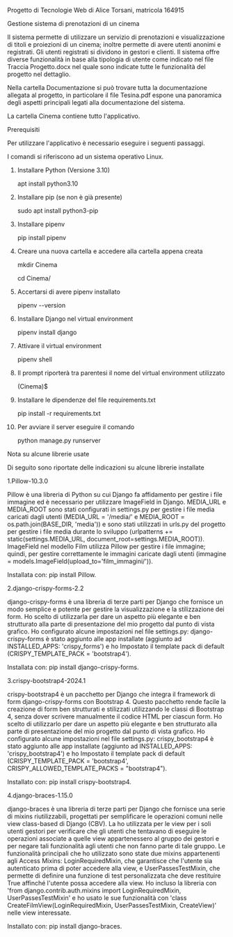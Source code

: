 Progetto di Tecnologie Web di Alice Torsani, matricola 164915

Gestione sistema di prenotazioni di un cinema

Il sistema permette di utilizzare un servizio di prenotazioni e visualizzazione di titoli e proiezioni di un cinema; inoltre permette di avere utenti anonimi e registrati. Gli utenti registrati si dividono in gestori e clienti. Il sistema offre diverse funzionalità in base alla tipologia di utente come indicato nel file Traccia Progetto.docx nel quale sono indicate tutte le funzionalità del progetto nel dettaglio. 

Nella cartella Documentazione si può trovare tutta la documentazione allegata al progetto, in particolare il file Tesina.pdf espone una panoramica degli aspetti principali legati alla documentazione del sistema.

La cartella Cinema contiene tutto l'applicativo.

Prerequisiti

Per utilizzare l'applicativo è necessario eseguire i seguenti passaggi.

I comandi si riferiscono ad un sistema operativo Linux.

1. Installare Python (Versione 3.10)

	apt install python3.10

2. Installare pip (se non è già presente)

	sudo apt install python3-pip

3. Installare pipenv

	pip install pipenv

4. Creare una nuova cartella e accedere alla cartella appena creata

	mkdir Cinema

	cd Cinema/

5. Accertarsi di avere pipenv installato

	pipenv --version

6. Installare Django nel virtual environment

	pipenv install django

7. Attivare il virtual environment

	pipenv shell

8. Il prompt riporterà tra parentesi il nome del virtual environment utilizzato

	(Cinema)$

9. Installare le dipendenze del file requirements.txt

	pip install -r requirements.txt

10. Per avviare il server eseguire il comando

	python manage.py runserver

Nota su alcune librerie usate 

Di seguito sono riportate delle indicazioni su alcune librerie installate

1.Pillow-10.3.0

Pillow è una libreria di Python su cui Django fa affidamento per gestire i file immagine ed è necessario per utilizzare ImageField in Django. MEDIA_URL e MEDIA_ROOT sono stati configurati in settings.py per gestire i file media caricati dagli utenti (MEDIA_URL = '/media/' e MEDIA_ROOT = os.path.join(BASE_DIR, 'media')) e sono stati utilizzati in urls.py del progetto per gestire i file media durante lo sviluppo (urlpatterns += static(settings.MEDIA_URL, document_root=settings.MEDIA_ROOT)). ImageField nel modello Film utilizza Pillow per gestire i file immagine; quindi, per gestire correttamente le immagini caricate dagli utenti (immagine = models.ImageField(upload_to='film_immagini/')).

Installata con: pip install Pillow.

2.django-crispy-forms-2.2

django-crispy-forms è una libreria di terze parti per Django che fornisce un modo semplice e potente per gestire la visualizzazione e la stilizzazione dei form. Ho scelto di utilizzarla per dare un aspetto più elegante e ben strutturato alla parte di presentazione del mio progetto dal punto di vista grafico. Ho configurato alcune impostazioni nel file settings.py: django-crispy-forms è stato aggiunto alle app installate (aggiunto ad INSTALLED_APPS: 'crispy_forms') e ho Impostato il template pack di default (CRISPY_TEMPLATE_PACK = 'bootstrap4').

Installata con: pip install django-crispy-forms.

3.crispy-bootstrap4-2024.1

crispy-bootstrap4 è un pacchetto per Django che integra il framework di form django-crispy-forms con Bootstrap 4. Questo pacchetto rende facile la creazione di form ben strutturati e stilizzati utilizzando le classi di Bootstrap 4, senza dover scrivere manualmente il codice HTML per ciascun form. Ho scelto di utilizzarlo per dare un aspetto più elegante e ben strutturato alla parte di presentazione del mio progetto dal punto di vista grafico. Ho configurato alcune impostazioni nel file settings.py: crispy_bootstrap4 è stato aggiunto alle app installate (aggiunto ad INSTALLED_APPS: 'crispy_bootstrap4') e ho Impostato il template pack di default (CRISPY_TEMPLATE_PACK = 'bootstrap4', CRISPY_ALLOWED_TEMPLATE_PACKS = "bootstrap4").

Installato con: pip install crispy-bootstrap4.

4.django-braces-1.15.0

django-braces è una libreria di terze parti per Django che fornisce una serie di mixins riutilizzabili, progettati per semplificare le operazioni comuni nelle view class-based di Django (CBV). La ho utilizzata per le view per i soli utenti gestori per verificare che gli utenti che tentavano di eseguire le operazioni associate a quelle view appartenessero al gruppo dei gestori e per negare tali funzionalità agli utenti che non fanno parte di tale gruppo. Le funzionalità principali che ho utilizzato sono state due mixins appartenenti agli Access Mixins: LoginRequiredMixin, che garantisce che l'utente sia autenticato prima di poter accedere alla view, e UserPassesTestMixin, che permette di definire una funzione di test personalizzata che deve restituire True affinché l'utente possa accedere alla view. Ho incluso la libreria con 'from django.contrib.auth.mixins import LoginRequiredMixin, UserPassesTestMixin' e ho usato le sue funzionalità con 'class CreateFilmView(LoginRequiredMixin, UserPassesTestMixin, CreateView)' nelle view interessate.

Installato con: pip install django-braces.
